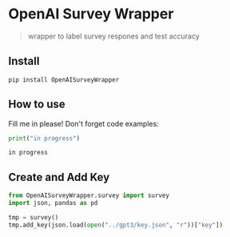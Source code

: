 # OpenAI Survey Wrapper
> wrapper to label survey respones and test accuracy


## Install

`pip install OpenAISurveyWrapper`

## How to use

Fill me in please! Don't forget code examples:

```python
print("in progress")
```

    in progress


## Create and Add Key

```python
from OpenAISurveyWrapper.survey import survey
import json, pandas as pd
```

```python
tmp = survey()
tmp.add_key(json.load(open("../gpt3/key.json", "r"))["key"])
```
